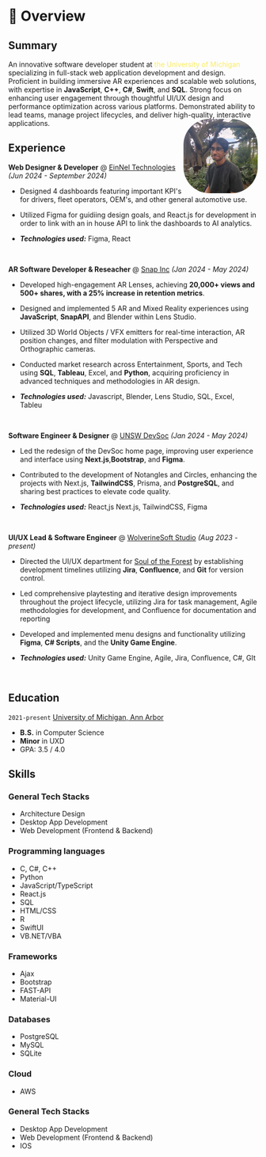 # 📖 Overview

## Summary

An innovative software developer student at <span style="color: #FBEC5D" >the University of Michigan </span> specializing in full-stack web application development and design. Proficient in building immersive AR experiences and scalable web solutions, with expertise in **JavaScript**, **C++**, **C#**, **Swift**, and **SQL**. Strong focus on enhancing user engagement through thoughtful UI/UX design and performance optimization across various platforms. Demonstrated ability to lead teams, manage project lifecycles, and deliver high-quality, interactive applications.
<img src="./kumi.jpeg" alt="My Logo" width="150" align="right" style="border-radius: 35%;" />


## Experience

**Web Designer & Developer** @ [EinNel Technologies](https://einnel.com/) _(Jun 2024 - September 2024)_
- Designed 4 dashboards featuring important KPI's for drivers, fleet operators, OEM's, and other general automotive use.
- Utilized Figma for guidiing design goals, and React.js for development in order to link with an in house API to link the dashboards to AI analytics. 

- _**Technologies used:**_ Figma, React

&nbsp;

**AR Software Developer & Reseacher** @ [Snap Inc](https://snap.com/en-US) _(Jan 2024 - May 2024)_

- Developed high-engagement AR Lenses, achieving **20,000+ views and 500+ shares, with a 25% increase in retention metrics**.
- Designed and implemented 5 AR and Mixed Reality experiences using **JavaScript**, **SnapAPI**, and Blender within Lens Studio.
- Utilized 3D World Objects / VFX emitters for real-time interaction, AR position changes, and filter modulation with Perspective and  Orthographic cameras.
- Conducted market research across Entertainment, Sports, and Tech using **SQL**, **Tableau**, Excel, and **Python**, acquiring proficiency in advanced techniques and methodologies in AR design.

- _**Technologies used:**_ Javascript, Blender, Lens Studio, SQL, Excel, Tableu

&nbsp;

**Software Engineer & Designer** @ [UNSW DevSoc](https://devsoc.app/) _(Jan 2024 - May 2024)_

- Led the redesign of the DevSoc home page, improving user experience and interface using **Next.js**,**Bootstrap**, and **Figma**. 
- Contributed to the development of Notangles and Circles, enhancing the projects with Next.js, **TailwindCSS**, Prisma, and **PostgreSQL**, and sharing best practices to elevate code quality.

- _**Technologies used:**_ React,js Next.js, TailwindCSS, Figma

&nbsp;

**UI/UX Lead & Software Engineer** @ [WolverineSoft Studio](https://www.wolverinesoft.org/) _(Aug 2023 - present)_

- Directed the UI/UX department for [Soul of the Forest](https://store.steampowered.com/app/2880650/Soul_of_the_Forest/) by establishing development timelines utilizing **Jira**, **Confluence**, and **Git** for version control.
- Led comprehensive playtesting and iterative design improvements throughout the project lifecycle, utilizing Jira for task management, Agile methodologies for development, and Confluence for documentation and reporting
- Developed and implemented menu designs and functionality utilizing **Figma**, **C# Scripts**, and the **Unity Game Engine**.

- _**Technologies used:**_ Unity Game Engine, Agile, Jira, Confluence, C#, GIt

&nbsp;





## Education
`2021-present` [University of Michigan, Ann Arbor](https://umich.edu/)
- **B.S.** in Computer Science
- **Minor** in UXD
- GPA: 3.5 / 4.0 


## Skills

### General Tech Stacks
- Architecture Design
- Desktop App Development
- Web Development (Frontend & Backend)

### Programming languages
- C, C#, C++
- Python
- JavaScript/TypeScript
- React.js
- SQL
- HTML/CSS
- R
- SwiftUI
- VB.NET/VBA

### Frameworks
- Ajax
- Bootstrap
- FAST-API
- Material-UI

### Databases
- PostgreSQL
- MySQL
- SQLite

### Cloud
- AWS


### General Tech Stacks
- Desktop App Development
- Web Development (Frontend & Backend)
- IOS




